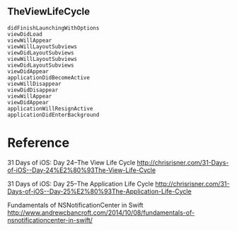 ## TheViewLifeCycle

```
didFinishLaunchingWithOptions
viewDidLoad
viewWillAppear
viewWillLayoutSubviews
viewDidLayoutSubviews
viewWillLayoutSubviews
viewDidLayoutSubviews
viewDidAppear
applicationDidBecomeActive
viewWillDisappear
viewDidDisappear
viewWillAppear
viewDidAppear
applicationWillResignActive
applicationDidEnterBackground
```

# Reference

31 Days of iOS: Day 24–The View Life Cycle http://chrisrisner.com/31-Days-of-iOS--Day-24%E2%80%93The-View-Life-Cycle

31 Days of iOS: Day 25–The Application Life Cycle http://chrisrisner.com/31-Days-of-iOS--Day-25%E2%80%93The-Application-Life-Cycle

Fundamentals of NSNotificationCenter in Swift http://www.andrewcbancroft.com/2014/10/08/fundamentals-of-nsnotificationcenter-in-swift/